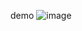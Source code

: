 demo
![image](https://user-images.githubusercontent.com/10320862/138201353-a69d0710-f663-4026-9313-0ada05d0c0e2.png)
